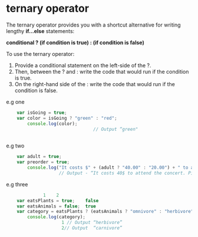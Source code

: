 # ternary operator
The ternary operator provides you with a shortcut alternative for writing lengthy **if...else** statements:

**conditional ? (if condition is true) : (if condition is false)**

To use the ternary operator:
 1. Provide a conditional statement on the left-side of the ?. 
 2. Then, between the ? and : write the code that would run if the condition is true.
 3. On the right-hand side of the : write the code that would run if the condition is false. 

e.g one
```js
	var isGoing = true;
	var color = isGoing ? "green" : "red";
		console.log(color);
                       			 // Output “green" 
                        
```

e.g two

```js
	var adult = true;
	var preorder = true;
		console.log("It costs $" + (adult ? "40.00" : "20.00") + " to attend the concert. Pick up your tickets at the " + (preorder ? "will call" : "gate") + ".";
					// Output - “It costs 40$ to attend the concert. Pick up your tickets at the will call.”
```
e.g three
```js
			  1	   2
	var eatsPlants = true;	  false
	var eatsAnimals = false;  true
	var category = eatsPlants ? (eatsAnimals ? "omnivore" : "herbivore") : (eatsAnimals ? "carnivore" : undefined);
		console.log(category); 
					 1 // Output “herbivore”
					 2// Output  “carnivore”



